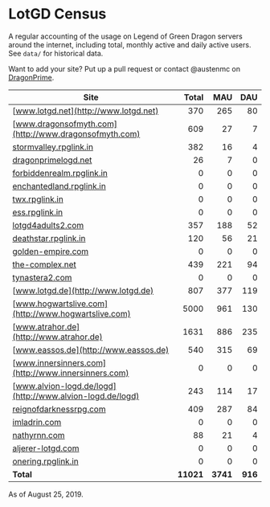# LotGD Census
A regular accounting of the usage on Legend of Green Dragon servers around the internet, including total, monthly active and daily active users. See `data/` for historical data.

Want to add your site? Put up a pull request or contact @austenmc on [DragonPrime](http://dragonprime.net).


Site | Total | MAU | DAU
--- | ---:| ---:| ---:
[www.lotgd.net](http://www.lotgd.net)|370|265|80
[www.dragonsofmyth.com](http://www.dragonsofmyth.com)|609|27|7
[stormvalley.rpglink.in](http://stormvalley.rpglink.in)|382|16|4
[dragonprimelogd.net](http://dragonprimelogd.net)|26|7|0
[forbiddenrealm.rpglink.in](http://forbiddenrealm.rpglink.in)|0|0|0
[enchantedland.rpglink.in](http://enchantedland.rpglink.in)|0|0|0
[twx.rpglink.in](http://twx.rpglink.in)|0|0|0
[ess.rpglink.in](http://ess.rpglink.in)|0|0|0
[lotgd4adults2.com](http://lotgd4adults2.com)|357|188|52
[deathstar.rpglink.in](http://deathstar.rpglink.in)|120|56|21
[golden-empire.com](http://golden-empire.com)|0|0|0
[the-complex.net](http://the-complex.net)|439|221|94
[tynastera2.com](http://tynastera2.com)|0|0|0
[www.lotgd.de](http://www.lotgd.de)|807|377|119
[www.hogwartslive.com](http://www.hogwartslive.com)|5000|961|130
[www.atrahor.de](http://www.atrahor.de)|1631|886|235
[www.eassos.de](http://www.eassos.de)|540|315|69
[www.innersinners.com](http://www.innersinners.com)|0|0|0
[www.alvion-logd.de/logd](http://www.alvion-logd.de/logd)|243|114|17
[reignofdarknessrpg.com](http://reignofdarknessrpg.com)|409|287|84
[imladrin.com](http://imladrin.com)|0|0|0
[nathyrnn.com](http://nathyrnn.com)|88|21|4
[aljerer-lotgd.com](http://aljerer-lotgd.com)|0|0|0
[onering.rpglink.in](http://onering.rpglink.in)|0|0|0
**Total**|**11021**|**3741**|**916**

As of August 25, 2019.
